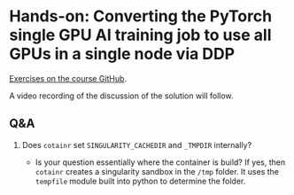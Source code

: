 # Hands-on: Converting the PyTorch single GPU AI training job to use all GPUs in a single node via DDP

<!--
[Exercises on the course GitHub](https://github.com/Lumi-supercomputer/Getting_Started_with_AI_workshop/tree/ai-20251008/08_Scaling_to_multiple_GPUs).
-->

[Exercises on the course GitHub](https://github.com/Lumi-supercomputer/Getting_Started_with_AI_workshop/tree/main/08_Scaling_to_multiple_GPUs).

A video recording of the discussion of the solution will follow.

<!--
<video src="https://462000265.lumidata.eu/ai-20251008/recordings/E08_MultipleGPUs.mp4" controls="controls"></video>
-->


## Q&A

1.  Does `cotainr` set `SINGULARITY_CACHEDIR` and `_TMPDIR` internally?

    -   Is your question essentially where the container is build? If yes, 
        then `cotainr` creates a singularity sandbox in the `/tmp` folder. 
        It uses the `tempfile` module built into python to determine the folder. 



